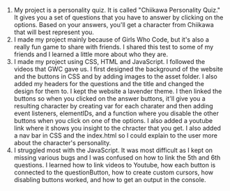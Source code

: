 1. My project is a personality quiz. It is called "Chiikawa Personality Quiz." It gives you a set of questions that you have to answer by clicking on the options. Based on your answers, you'll get a character from Chiikawa that will best represent you.
2. I made my project mainly because of Girls Who Code, but it's also a really fun game to share with friends. I shared this test to some of my friends and I learned a little more about who they are.
3. I made my project using CSS, HTML and JavaScript. I followed the videos that GWC gave us. I first designed the background of the website and the buttons in CSS and by adding images to the asset folder. I also added my headers for the questions and the title and changed the design for them to. I kept the website a lavender theme. I then linked the buttons so when you clicked on the answer buttons, it'll give you a resulting character by creating var for each charater and then adding event listeners, elementIDs, and a function where you disable the other buttons when you click on one of the options. I also added a youtube link where it shows you insight to the chracter that you get. I also added a nav bar in CSS and the index.html so I could explain to the user more about the character's personality.
4. I struggled most with the JavaScript. It was most difficult as I kept on missing various bugs and I was confused on how to link the 5th and 6th questions. I learned how to link videos to Youtube, how each button is connected to the questionButton, how to create custom cursors, how disabling buttons worked, and how to get an output in the console.